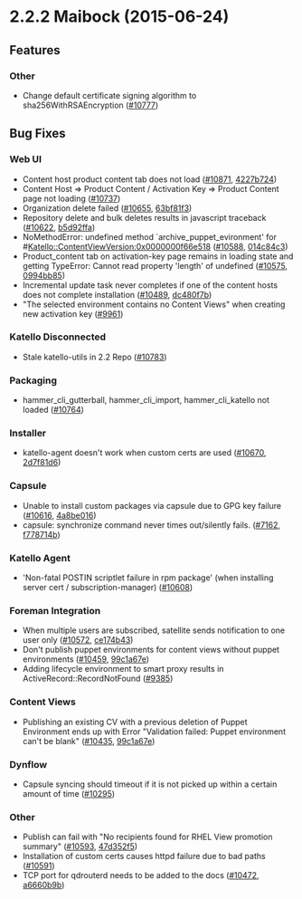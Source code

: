 # 2.2.2 Maibock (2015-06-24)

## Features 

### Other
 * Change default certificate signing algorithm to sha256WithRSAEncryption ([#10777](http://projects.theforeman.org/issues/10777))

## Bug Fixes 

### Web UI
 * Content host product content tab does not load ([#10871](http://projects.theforeman.org/issues/10871), [4227b724](http://github.com/katello/katello/commit/4227b7240df02581baa5cef9bfa8a08bc26e951e))
 * Content Host => Product Content / Activation Key => Product Content page not loading ([#10737](http://projects.theforeman.org/issues/10737))
 * Organization delete failed ([#10655](http://projects.theforeman.org/issues/10655), [63bf81f3](http://github.com/katello/katello/commit/63bf81f35261b658832b18e46a9bca7fa35a8ed3))
 * Repository delete and bulk deletes results in javascript traceback ([#10622](http://projects.theforeman.org/issues/10622), [b5d92ffa](http://github.com/katello/katello/commit/b5d92ffa94d6797d979273bf6a8cacf7b13a1935))
 * NoMethodError: undefined method `archive_puppet_evironment' for #<Katello::ContentViewVersion:0x0000000f66e518> ([#10588](http://projects.theforeman.org/issues/10588), [014c84c3](http://github.com/katello/katello/commit/014c84c3b5d77981e69497d95922c71c55592031))
 * Product_content tab on activation-key page remains in loading state and getting TypeError: Cannot read property 'length' of undefined ([#10575](http://projects.theforeman.org/issues/10575), [0994bb85](http://github.com/katello/katello/commit/0994bb85a732738213f4db8bea6bcbd22b604ea0))
 * Incremental update task never completes if one of the content hosts does not complete installation ([#10489](http://projects.theforeman.org/issues/10489), [dc480f7b](http://github.com/katello/katello/commit/dc480f7b7d55506ab492b0776ed1f84d0a6e662e))
 * "The selected environment contains no Content Views" when creating new activation key ([#9961](http://projects.theforeman.org/issues/9961))

### Katello Disconnected
 * Stale katello-utils in 2.2 Repo ([#10783](http://projects.theforeman.org/issues/10783))

### Packaging
 * hammer_cli_gutterball, hammer_cli_import, hammer_cli_katello not loaded ([#10764](http://projects.theforeman.org/issues/10764))

### Installer
 * katello-agent doesn't work when custom certs are used ([#10670](http://projects.theforeman.org/issues/10670), [2d7f81d6](http://github.com/katello/katello-agent/commit/2d7f81d679a595dc674b4a9c4e604b7e56c51262))

### Capsule
 * Unable to install custom packages via capsule due to GPG key failure ([#10616](http://projects.theforeman.org/issues/10616), [4a8be016](http://github.com/katello//commit/4a8be016b48e0d810eceb37303967d95440b4e18))
 * capsule: synchronize command never times out/silently fails. ([#7162](http://projects.theforeman.org/issues/7162), [f778714b](http://github.com/katello/katello/commit/f778714b1e934857301ec977c31ec3e9075a3c4a))

### Katello Agent
 * 'Non-fatal POSTIN scriptlet failure in rpm package' (when installing server cert / subscription-manager) ([#10608](http://projects.theforeman.org/issues/10608))

### Foreman Integration
 * When multiple users are subscribed, satellite sends notification to one user only ([#10572](http://projects.theforeman.org/issues/10572), [ce174b43](http://github.com/katello/katello/commit/ce174b43f57e92d9e5b3b18494e7f27d56bffd12))
 * Don't publish puppet environments for content views without puppet environments ([#10459](http://projects.theforeman.org/issues/10459), [99c1a67e](http://github.com/katello/katello/commit/99c1a67ece5fea9329d73af1dc62380d519a6427))
 * Adding lifecycle environment to smart proxy results in ActiveRecord::RecordNotFound ([#9385](http://projects.theforeman.org/issues/9385))

### Content Views
 * Publishing an existing CV with a previous deletion of Puppet Environment ends up with Error "Validation failed: Puppet environment can't be blank" ([#10435](http://projects.theforeman.org/issues/10435), [99c1a67e](http://github.com/katello/katello/commit/99c1a67ece5fea9329d73af1dc62380d519a6427))

### Dynflow
 * Capsule syncing should timeout if it is not picked up within a certain amount of time ([#10295](http://projects.theforeman.org/issues/10295))

### Other
 * Publish can fail with "No recipients found for RHEL View promotion summary" ([#10593](http://projects.theforeman.org/issues/10593), [47d352f5](http://github.com/katello/katello/commit/47d352f58ede63ec80ac78059b074f1b8c73c3b9))
 * Installation of custom certs causes httpd failure due to bad paths ([#10591](http://projects.theforeman.org/issues/10591))
 * TCP port for qdrouterd needs to be added to the docs ([#10472](http://projects.theforeman.org/issues/10472), [a6660b9b](http://github.com/katello//commit/a6660b9be189fcc0084dcae14f0a3676bffe7d81))
